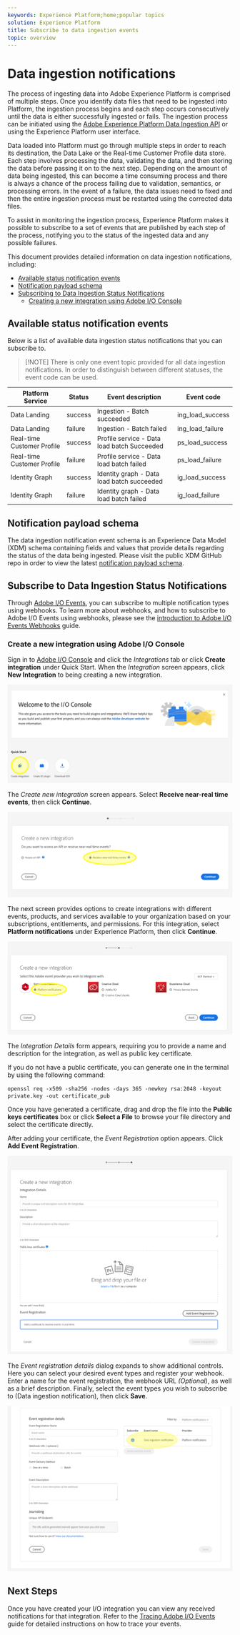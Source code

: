 ```yaml
---
keywords: Experience Platform;home;popular topics
solution: Experience Platform
title: Subscribe to data ingestion events
topic: overview
---
```


# Data ingestion notifications

The process of ingesting data into Adobe Experience Platform is comprised of multiple steps. Once you identify data files that need to be ingested into Platform, the ingestion process begins and each step occurs consecutively until the data is either successfully ingested or fails. The ingestion process can be initiated using the [Adobe Experience Platform Data Ingestion API](https://www.adobe.io/apis/experienceplatform/home/api-reference.html#!acpdr/swagger-specs/ingest-api.yaml) or using the Experience Platform user interface.

Data loaded into Platform must go through multiple steps in order to reach its destination, the Data Lake or the Real-time Customer Profile data store. Each step involves processing the data, validating the data, and then storing the data before passing it on to the next step. Depending on the amount of data being ingested, this can become a time consuming process and there is always a chance of the process failing due to validation, semantics, or processing errors. In the event of a failure, the data issues need to fixed and then the entire ingestion process must be restarted using the corrected data files. 

To assist in monitoring the ingestion process, Experience Platform makes it possible to subscribe to a set of events that are published by each step of the process, notifying you to the status of the ingested data and any possible failures. 

This document provides detailed information on data ingestion notifications, including:

- [Available status notification events](#available-status-notification-events)
- [Notification payload schema](#notification-payload-schema)
- [Subscribing to Data Ingestion Status Notifications](#subscribe-to-data-ingestion-status-notifications)
    - [Creating a new integration using Adobe I/O Console](#create-a-new-integration-using-adobe-io-console)

## Available status notification events

Below is a list of available data ingestion status notifications that you can subscribe to. 

>[!NOTE] There is only one event topic provided for all data ingestion notifications. In order to distinguish between different statuses, the event code can be used.

|Platform Service|Status| Event description | Event code|
|---|----|----|----|
|Data Landing|success|Ingestion - Batch succeeded|ing_load_success|
|Data Landing|failure|Ingestion - Batch failed|ing_load_failure|
|Real-time Customer Profile|success|Profile service - Data load batch Succeeded|ps_load_success|
|Real-time Customer Profile|failure|Profile service - Data load batch failed|ps_load_failure|
|Identity Graph|success|Identity graph - Data load batch succeeded|ig_load_success|
|Identity Graph|failure|Identity graph - Data load batch failed|ig_load_failure|

## Notification payload schema

The data ingestion notification event schema is an Experience Data Model (XDM) schema containing fields and values that provide details regarding the status of the data being ingested. Please visit the public XDM GitHub repo in order to view the latest [notification payload schema](https://github.com/adobe/xdm/blob/master/schemas/common/notifications/ingestion.schema.json).

## Subscribe to Data Ingestion Status Notifications

Through [Adobe I/O Events](https://www.adobe.io/apis/experienceplatform/events.html), you can subscribe to multiple notification types using webhooks. To learn more about webhooks, and how to subscribe to Adobe I/O Events using webhooks, please see the [introduction to Adobe I/O Events Webhooks](https://www.adobe.io/apis/experienceplatform/events/docs.html#!adobedocs/adobeio-events/master/intro/webhook_docs_intro.md) guide.

### Create a new integration using Adobe I/O Console

Sign in to [Adobe I/O Console](https://console.adobe.io/home) and click the *Integrations* tab or click **Create integration** under Quick Start. When the *Integration* screen appears, click **New Integration** to being creating a new integration.

![Create new integration](../images/quality/subscribe-events/create_integration_start.png)

The *Create new integration* screen appears. Select **Receive near-real time events**, then click **Continue**.

![Recieve near-realtime events](../images/quality/subscribe-events/create_integration_receive_events.png)

The next screen provides options to create integrations with different events, products, and services available to your organization based on your subscriptions, entitlements, and permissions. For this integration, select **Platform notifications** under Experience Platform, then click **Continue**. 
 
![Select event provider](../images/quality/subscribe-events/create_integration_select_provider.png)

The *Integration Details* form appears, requiring you to provide a name and description for the integration, as well as public key certificate.

If you do not have a public certificate, you can generate one in the terminal by using the following command:

```shell
openssl req -x509 -sha256 -nodes -days 365 -newkey rsa:2048 -keyout private.key -out certificate_pub
```

Once you have generated a certificate, drag and drop the file into the **Public keys certificates** box or click **Select a File** to browse your file directory and select the certificate directly.
  
After adding your certificate, the *Event Registration* option appears. Click **Add Event Registration**.
  
![integration details](../images/quality/subscribe-events/create_integration_details.png)
    
The *Event registration details* dialog expands to show additional controls. Here you can select your desired event types and register your webhook. Enter a name for the event registration, the webhook URL *(Optional)*, as well as a brief description. Finally, select the event types you wish to subscribe to (Data ingestion notification), then click **Save**.
  
![Select events](../images/quality/subscribe-events/create_integration_select_event.png)

## Next Steps

Once you have created your I/O integration you can view any received notifications for that integration. Refer to the [Tracing Adobe I/O Events](https://www.adobe.io/apis/experienceplatform/events/docs.html#!adobedocs/adobeio-events/master/support/tracing.md) guide for detailed instructions on how to trace your events.
